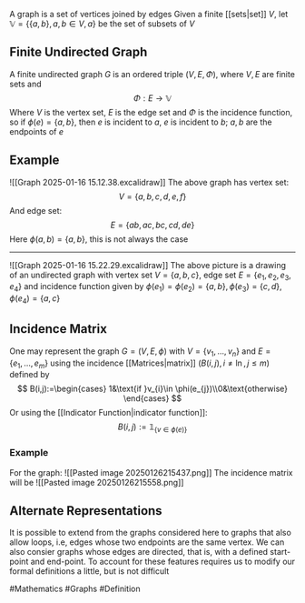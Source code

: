 A graph is a set of vertices joined by edges
Given a finite [[sets|set]] $V$, let $\mathbb{V}=\{ \{ a,b \},a,b\in V,a \}$ be the set of subsets of $V$
## Finite Undirected Graph
A finite undirected graph $G$ is an ordered triple $(V,E,\Phi)$, where $V,E$ are finite sets and 
$$
\Phi:E\to \mathbb{V}
$$
Where $V$ is the vertex set, $E$ is the edge set and $\Phi$ is the incidence function, so if $\phi(e)=\{ a,b \}$, then $e$ is incident to $a$, $e$ is incident to $b$; $a,b$ are the endpoints of $e$
## Example
![[Graph 2025-01-16 15.12.38.excalidraw]]
The above graph has vertex set:
$$
V=\{ a,b,c,d,e,f \}
$$
And edge set:
$$
E=\{ ab,ac,bc,cd,de \}
$$
Here $\phi(a,b)=\{ a,b \}$, this is not always the case
___
![[Graph 2025-01-16 15.22.29.excalidraw]]
The above picture is a drawing of an undirected graph with vertex set $V=\{ a,b,c \}$, edge set $E=\{ e_{1},e_{2},e_{3},e_{4} \}$ and incidence function given by $\phi(e_{1})=\phi(e_{2})=\{ a,b \},\phi(e_{3})=\{ c,d \},\phi(e_{4})=\{ a,c \}$
## Incidence Matrix
One may represent the graph $G=(V,E,\phi)$ with $V=\{ v_{1},\dots,v_{n} \}$ and $E=\{ e_{1},\dots,e_{m} \}$ using the incidence [[Matrices|matrix]] $(B(i,j),i\neq \ln,j\leq m)$ defined by
$$
B(i,j):=\begin{cases}
1&\text{if }v_{i}\in \phi(e_{j})\\0&\text{otherwise}
\end{cases}
$$
Or using the [[Indicator Function|indicator function]]:
$$
B(i,j):=\mathbb{1}_{\{ v\in \phi(e) \}}
$$
### Example
For the graph:
![[Pasted image 20250126215437.png]]
The incidence matrix will be
![[Pasted image 20250126215558.png]]
## Alternate Representations
It is possible to extend from the graphs considered here to graphs that also allow loops, i.e, edges whose two endpoints are the same vertex. We can also consier graphs whose edges are directed, that is, with a defined start-point and end-point. To account for these features requires us to modify our formal definitions a little, but is not difficult

#Mathematics #Graphs #Definition 